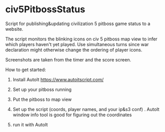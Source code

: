 # civ5PitbossStatus
Script for publishing&amp;updating civilization 5 pitboss game status to a website.

The script monitors the blinking icons on civ 5 pitboss map view to infer which players haven't yet played. Use simultaneous turns since war declaration might otherwise change the ordering of player icons.

Screenshots are taken from the timer and the score screen.

How to get started:
1. Install AutoIt https://www.autoitscript.com/

2. Set up your pitboss running

3. Put the pitboss to map view

4. Set up the script (coords, player names, and your ip&s3 conf)
  . AutoIt window info tool is good for figuring out the coordinates

5. run it with AutoIt

